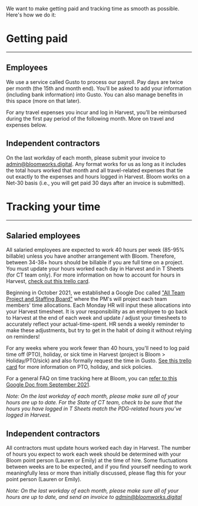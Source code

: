 We want to make getting paid and tracking time as smooth as possible. Here's how we do it: 

# Getting paid
---------------------

## Employees
We use a service called Gusto to process our payroll. Pay days are twice per month (the 15th and month end). You’ll be asked to add your information (including bank information) into Gusto. You can also manage benefits in this space (more on that later). 

For any travel expenses you incur and log in Harvest, you’ll be reimbursed during the first pay period of the following month. More on travel and expenses below. 

## Independent contractors
On the last workday of each month, please submit your invoice to admin@bloomworks.digital. Any format works for us as long as it includes the total hours worked that month and all travel-related expenses that tie out exactly to the expenses and hours logged in Harvest.  Bloom works on a Net-30 basis (i.e., you will get paid 30 days after an invoice is submitted).

# Tracking your time
------------------------------

## Salaried employees
All salaried employees are expected to work 40 hours per week (85-95% billable) unless you have another arrangement with Bloom. Therefore, between 34-38+ hours should be billable if you are full time on a project. You must update your hours worked each day in Harvest and in T Sheets (for CT team only). For more information on how to account for hours in Harvest, [check out this trello card](https://trello.com/c/MDeCS2Sd). 

Beginning in October 2021, we established a Google Doc called ["All Team Project and Staffing Board"](https://docs.google.com/spreadsheets/d/1yJaEBIPDkfvggN2DkEXIKbfeRR9rOOmAnXtfOWyOtGM/edit#gid=222779496) where the PM's will project each team members' time allocations. Each Monday HR will input these allocations into your Harvest timesheet. It is your responsibility as an employee to go back to Harvest at the end of each week and update / adjust your timesheets to accurately reflect your actual-time-spent. HR sends a weekly reminder to make these adjustments, but try to get in the habit of doing it without relying on reminders! 

For any weeks where you work fewer than 40 hours, you'll need to log paid time off (PTO), holiday, or sick time in Harvest (project is Bloom > Holiday/PTO/sick) and also formally request the time in Gusto. [See this trello card](https://trello.com/c/bOtixcay) for more information on PTO, holiday, and sick policies.

For a general FAQ on time tracking here at Bloom, you can [refer to this Google Doc from September 2021](https://docs.google.com/document/d/1ZKem214TahVwl2K2OD5FNtP0_xX05nPdJ9CdAmShWwk/edit).

*Note: On the last workday of each month, please make sure all of your hours are up to date. For the State of CT team, check to be sure that the hours you have logged in T Sheets match the PDG-related hours you’ve logged in Harvest.* 

## Independent contractors
All contractors must update hours worked each day in Harvest. The number of hours you expect to work each week should be determined with your Bloom point person (Lauren or Emily) at the time of hire. Some fluctuations between weeks are to be expected, and if you find yourself needing to work meaningfully less or more than initially discussed, please flag this for your point person (Lauren or Emily).  

*Note: On the last workday of each month, please make sure all of your hours are up to date, and send an invoice to admin@bloomworks.digital*
